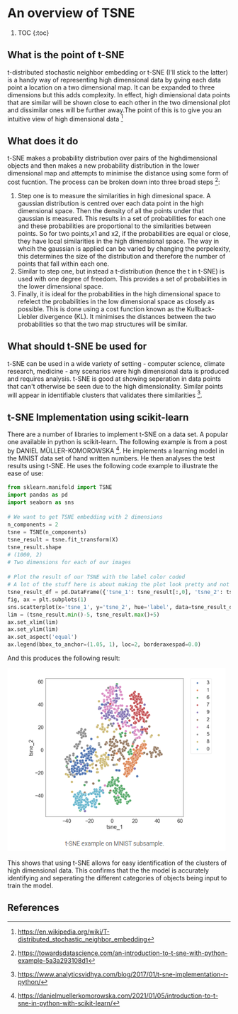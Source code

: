 # An overview of TSNE

1. TOC
{:toc}

## What is the point of t-SNE

t-distributed stochastic neighbor embedding or t-SNE (I'll stick to the latter) is a handy way of representing high dimensional data by gving each data point a location on a two dimensional map. It can be expanded to three dimensions but this adds complexity. In effect, high dimiensional data points that are similar will be shown close to each other in the two dimensional plot and dissimilar ones will be further away.The point of this is to give you an intuitive view of high dimensional data [^1]

## What does it do

t-SNE makes a probability distribution over pairs of the highdimensional objects and then  makes a new probability distribution in the lower dimensional map 
and attempts to minimise the distance using some form of cost fucntion. The process can be broken down into three broad steps [^2]:
1. Step one is to measure the similarities in high dimesional space. A gaussian distribution is centred over each data point in the high dimensional space. Then the density of all the points under that gaussian is measured. This results in a set of probabilities for each one and these probabilities are proportional to the similarities between points. So for two points,x1 and x2, if the probabilities are equal or close, they have local similarities in the high dimensional space. The way in whcih the gaussian is applied can be varied by changing the perpelexity, this determines the size of the distribution and therefore the number of points that fall within each one.
2. Similar to step one, but instead a t-distribution (hence the t in t-SNE) is used with one degree of freedom. This provides a set of probabilities in the lower dimensional space. 
3. Finally, it is ideal for the probabilities in the high dimensional space to refelect the probabilities in the low dimensional space as closely as possible. This is done using a cost function known as the Kullback-Liebler divergence (KL). It minimises the distances between the two probabilities so that the two map structures will be similar.

## What should t-SNE be used for

t-SNE can be used in a wide variety of setting - computer science, climate research, medicine - any scenarios were high dimensional data is produced and requires analysis. t-SNE is good at showing seperation in data points that can't otherwise be seen due to the high dimensionality. Similar points will appear in identifiable clusters that validates there similarities [^3].

## t-SNE Implementation using scikit-learn

There are a number of libraries to implement t-SNE on a data set. A popular one available in python is scikit-learn. The following example is from a post by DANIEL MÜLLER-KOMOROWSKA [^4]. He implements a learning model in the MNIST data set of hand written numbers. He then analyses the test results using t-SNE. He uses the following code example to illustrate the ease of use:

```python
from sklearn.manifold import TSNE
import pandas as pd
import seaborn as sns
 
# We want to get TSNE embedding with 2 dimensions
n_components = 2
tsne = TSNE(n_components)
tsne_result = tsne.fit_transform(X)
tsne_result.shape
# (1000, 2)
# Two dimensions for each of our images
 
# Plot the result of our TSNE with the label color coded
# A lot of the stuff here is about making the plot look pretty and not TSNE
tsne_result_df = pd.DataFrame({'tsne_1': tsne_result[:,0], 'tsne_2': tsne_result[:,1], 'label': y})
fig, ax = plt.subplots(1)
sns.scatterplot(x='tsne_1', y='tsne_2', hue='label', data=tsne_result_df, ax=ax,s=120)
lim = (tsne_result.min()-5, tsne_result.max()+5)
ax.set_xlim(lim)
ax.set_ylim(lim)
ax.set_aspect('equal')
ax.legend(bbox_to_anchor=(1.05, 1), loc=2, borderaxespad=0.0)
```


And this produces the following result:



![](/images/tsne_example.png "Example from DANIEL MÜLLER-KOMOROWSKA ")


This shows that using t-SNE allows for easy identification of the clusters of high dimensional data. This confirms that the the model is accurately identifying and seperating the different categories of objects being input to train the model.

## References
[^1]: https://en.wikipedia.org/wiki/T-distributed_stochastic_neighbor_embedding
[^2]: https://towardsdatascience.com/an-introduction-to-t-sne-with-python-example-5a3a293108d1
[^3]: https://www.analyticsvidhya.com/blog/2017/01/t-sne-implementation-r-python/
[^4]: https://danielmuellerkomorowska.com/2021/01/05/introduction-to-t-sne-in-python-with-scikit-learn/
 
